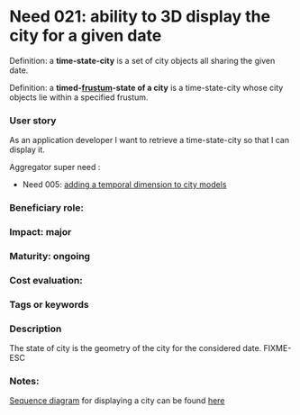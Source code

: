 # Need 021: ability to 3D display the city for a given date 

Definition: a **time-state-city** is a set of city objects all sharing the given date.

Definition: a **timed-[frustum](https://en.wikipedia.org/wiki/Frustum)-state of a city** 
is a time-state-city whose city objects lie within a specified frustum.

### User story
As an application developer I want to retrieve a time-state-city so that I can display it.

Aggregator super need :
* Need 005: [adding a temporal dimension to city models](Need005.md)

### Beneficiary role:

### Impact: major

### Maturity: ongoing

### Cost evaluation:

### Tags or keywords

### Description
The state of city is the geometry of the city for the considered date.
FIXME-ESC

### Notes:
[Sequence diagram](https://en.wikipedia.org/wiki/Sequence_diagram) for displaying a city can be found [here](https://github.com/MEPP-team/RICT/blob/master/Doc/Devel/Architecture/Application.md#sequence-diagram-describing-the-workflow-when-displaying-a-city-using-our-application-without-temporality)
 
